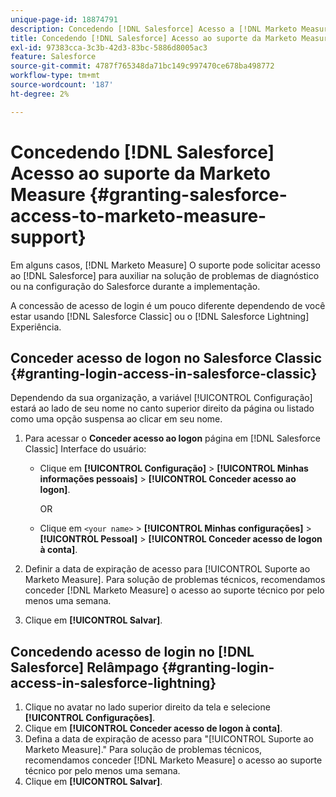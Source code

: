 ```yaml
---
unique-page-id: 18874791
description: Concedendo [!DNL Salesforce] Acesso a [!DNL Marketo Measure] Suporte - [!DNL Marketo Measure]
title: Concedendo [!DNL Salesforce] Acesso ao suporte da Marketo Measure
exl-id: 97383cca-3c3b-42d3-83bc-5886d8005ac3
feature: Salesforce
source-git-commit: 4787f765348da71bc149c997470ce678ba498772
workflow-type: tm+mt
source-wordcount: '187'
ht-degree: 2%

---
```


# Concedendo [!DNL Salesforce] Acesso ao suporte da Marketo Measure {#granting-salesforce-access-to-marketo-measure-support}

Em alguns casos, [!DNL Marketo Measure] O suporte pode solicitar acesso ao [!DNL Salesforce] para auxiliar na solução de problemas de diagnóstico ou na configuração do Salesforce durante a implementação.

A concessão de acesso de login é um pouco diferente dependendo de você estar usando [!DNL Salesforce Classic] ou o [!DNL Salesforce Lightning] Experiência.

## Conceder acesso de logon no Salesforce Classic {#granting-login-access-in-salesforce-classic}

Dependendo da sua organização, a variável [!UICONTROL Configuração] estará ao lado de seu nome no canto superior direito da página ou listado como uma opção suspensa ao clicar em seu nome.

1. Para acessar o **Conceder acesso ao logon** página em [!DNL Salesforce Classic] Interface do usuário:

   * Clique em **[!UICONTROL Configuração]** > **[!UICONTROL Minhas informações pessoais]** > **[!UICONTROL Conceder acesso ao logon]**.

     OR

   * Clique em `<your name>` > **[!UICONTROL Minhas configurações]** > **[!UICONTROL Pessoal]** > **[!UICONTROL Conceder acesso de logon à conta]**.

1. Definir a data de expiração de acesso para [!UICONTROL Suporte ao Marketo Measure]. Para solução de problemas técnicos, recomendamos conceder [!DNL Marketo Measure] o acesso ao suporte técnico por pelo menos uma semana.
1. Clique em **[!UICONTROL Salvar]**.

## Concedendo acesso de login no [!DNL Salesforce] Relâmpago {#granting-login-access-in-salesforce-lightning}

1. Clique no avatar no lado superior direito da tela e selecione **[!UICONTROL Configurações]**.
1. Clique em **[!UICONTROL Conceder acesso de logon à conta]**.
1. Defina a data de expiração de acesso para &quot;[!UICONTROL Suporte ao Marketo Measure].&quot; Para solução de problemas técnicos, recomendamos conceder [!DNL Marketo Measure] o acesso ao suporte técnico por pelo menos uma semana.
1. Clique em **[!UICONTROL Salvar]**.
